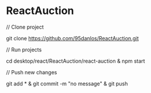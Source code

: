 # ReactAuction

// Clone project

git clone https://github.com/95danlos/ReactAuction.git

// Run projects

cd desktop/react/ReactAuction/react-auction & npm start

// Push new changes

git add * & git commit -m "no message" & git push

